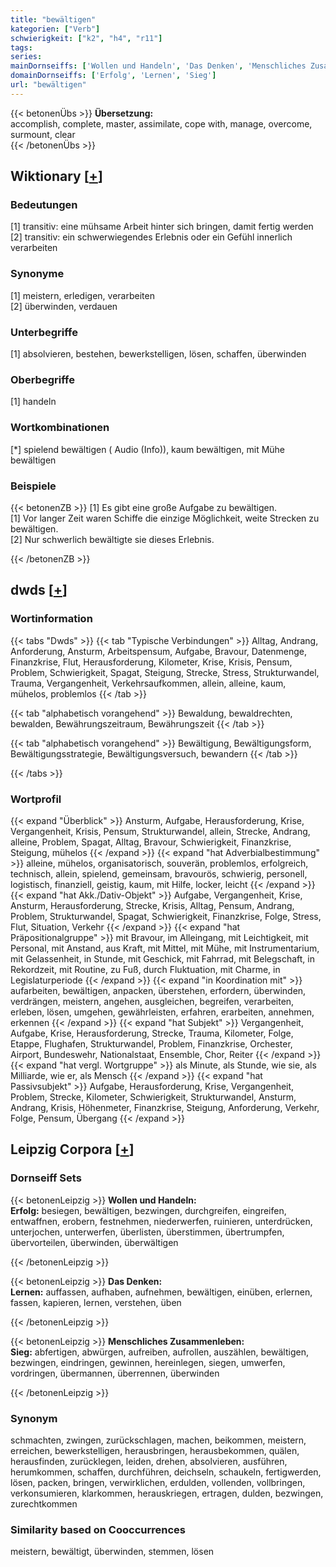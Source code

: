 ```yaml
---
title: "bewältigen"
kategorien: ["Verb"]
schwierigkeit: ["k2", "h4", "r11"]
tags:
series:
mainDornseiffs: ['Wollen und Handeln', 'Das Denken', 'Menschliches Zusammenleben']
domainDornseiffs: ['Erfolg', 'Lernen', 'Sieg']
url: "bewältigen"
---
```


{{< betonenÜbs >}}
**Übersetzung:**  
accomplish, complete, master, assimilate, cope with, manage, overcome, surmount, clear  
{{< /betonenÜbs >}}

## Wiktionary [[+](https://de.wiktionary.org/wiki/bewältigen)]

### Bedeutungen
[1] transitiv: eine mühsame Arbeit hinter sich bringen, damit fertig werden  
[2] transitiv: ein schwerwiegendes Erlebnis oder ein Gefühl innerlich verarbeiten  

### Synonyme
[1] meistern, erledigen, verarbeiten  
[2] überwinden, verdauen  

### Unterbegriffe
[1] absolvieren, bestehen, bewerkstelligen, lösen, schaffen, überwinden  

### Oberbegriffe
[1] handeln  

### Wortkombinationen
[*] spielend bewältigen ( Audio (Info)), kaum bewältigen, mit Mühe bewältigen  

### Beispiele
{{< betonenZB >}}
[1] Es gibt eine große Aufgabe zu bewältigen.  
[1] Vor langer Zeit waren Schiffe die einzige Möglichkeit, weite Strecken zu bewältigen.  
[2] Nur schwerlich bewältigte sie dieses Erlebnis.  

{{< /betonenZB >}}


## dwds [[+](https://www.dwds.de/wb/bewältigen)]

### Wortinformation
{{< tabs "Dwds" >}}
{{< tab "Typische Verbindungen" >}}
Alltag, Andrang, Anforderung, Ansturm, Arbeitspensum, Aufgabe, Bravour, Datenmenge, Finanzkrise, Flut, Herausforderung, Kilometer, Krise, Krisis, Pensum, Problem, Schwierigkeit, Spagat, Steigung, Strecke, Stress, Strukturwandel, Trauma, Vergangenheit, Verkehrsaufkommen, allein, alleine, kaum, mühelos, problemlos
{{< /tab >}}

{{< tab "alphabetisch vorangehend" >}}
Bewaldung, bewaldrechten, bewalden, Bewährungszeitraum, Bewährungszeit
{{< /tab >}}

{{< tab "alphabetisch vorangehend" >}}
Bewältigung, Bewältigungsform, Bewältigungsstrategie, Bewältigungsversuch, bewandern
{{< /tab >}}

{{< /tabs >}}

### Wortprofil
{{< expand "Überblick" >}} Ansturm, Aufgabe, Herausforderung, Krise, Vergangenheit, Krisis, Pensum, Strukturwandel, allein, Strecke, Andrang, alleine, Problem, Spagat, Alltag, Bravour, Schwierigkeit, Finanzkrise, Steigung, mühelos {{< /expand >}}
{{< expand "hat Adverbialbestimmung" >}} alleine, mühelos, organisatorisch, souverän, problemlos, erfolgreich, technisch, allein, spielend, gemeinsam, bravourös, schwierig, personell, logistisch, finanziell, geistig, kaum, mit Hilfe, locker, leicht {{< /expand >}}
{{< expand "hat Akk./Dativ-Objekt" >}} Aufgabe, Vergangenheit, Krise, Ansturm, Herausforderung, Strecke, Krisis, Alltag, Pensum, Andrang, Problem, Strukturwandel, Spagat, Schwierigkeit, Finanzkrise, Folge, Stress, Flut, Situation, Verkehr {{< /expand >}}
{{< expand "hat Präpositionalgruppe" >}} mit Bravour, im Alleingang, mit Leichtigkeit, mit Personal, mit Anstand, aus Kraft, mit Mittel, mit Mühe, mit Instrumentarium, mit Gelassenheit, in Stunde, mit Geschick, mit Fahrrad, mit Belegschaft, in Rekordzeit, mit Routine, zu Fuß, durch Fluktuation, mit Charme, in Legislaturperiode {{< /expand >}}
{{< expand "in Koordination mit" >}} aufarbeiten, bewältigen, anpacken, überstehen, erfordern, überwinden, verdrängen, meistern, angehen, ausgleichen, begreifen, verarbeiten, erleben, lösen, umgehen, gewährleisten, erfahren, erarbeiten, annehmen, erkennen {{< /expand >}}
{{< expand "hat Subjekt" >}} Vergangenheit, Aufgabe, Krise, Herausforderung, Strecke, Trauma, Kilometer, Folge, Etappe, Flughafen, Strukturwandel, Problem, Finanzkrise, Orchester, Airport, Bundeswehr, Nationalstaat, Ensemble, Chor, Reiter {{< /expand >}}
{{< expand "hat vergl. Wortgruppe" >}} als Minute, als Stunde, wie sie, als Milliarde, wie er, als Mensch {{< /expand >}}
{{< expand "hat Passivsubjekt" >}} Aufgabe, Herausforderung, Krise, Vergangenheit, Problem, Strecke, Kilometer, Schwierigkeit, Strukturwandel, Ansturm, Andrang, Krisis, Höhenmeter, Finanzkrise, Steigung, Anforderung, Verkehr, Folge, Pensum, Übergang {{< /expand >}}

## Leipzig Corpora [[+](https://corpora.uni-leipzig.de/en/res?word=bewältigen&corpusId=deu_newscrawl-public_2018)]

### Dornseiff Sets
{{< betonenLeipzig >}}
**Wollen und Handeln:**  
**Erfolg:** besiegen, bewältigen, bezwingen, durchgreifen, eingreifen, entwaffnen, erobern, festnehmen, niederwerfen, ruinieren, unterdrücken, unterjochen, unterwerfen, überlisten, überstimmen, übertrumpfen, übervorteilen, überwinden, überwältigen  

{{< /betonenLeipzig >}}


{{< betonenLeipzig >}}
**Das Denken:**  
**Lernen:** auffassen, aufhaben, aufnehmen, bewältigen, einüben, erlernen, fassen, kapieren, lernen, verstehen, üben  

{{< /betonenLeipzig >}}


{{< betonenLeipzig >}}
**Menschliches Zusammenleben:**  
**Sieg:** abfertigen, abwürgen, aufreiben, aufrollen, auszählen, bewältigen, bezwingen, eindringen, gewinnen, hereinlegen, siegen, umwerfen, vordringen, übermannen, überrennen, überwinden  

{{< /betonenLeipzig >}}

### Synonym
schmachten, zwingen, zurückschlagen, machen, beikommen, meistern, erreichen, bewerkstelligen, herausbringen, herausbekommen, quälen, herausfinden, zurücklegen, leiden, drehen, absolvieren, ausführen, herumkommen, schaffen, durchführen, deichseln, schaukeln, fertigwerden, lösen, packen, bringen, verwirklichen, erdulden, vollenden, vollbringen, verkonsumieren, klarkommen, herauskriegen, ertragen, dulden, bezwingen, zurechtkommen


### Similarity based on Cooccurrences
meistern, bewältigt, überwinden, stemmen, lösen

